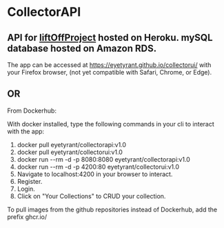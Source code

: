 # CollectorAPI

## API for [liftOffProject](https://github.com/EyeTyrant/liftOffProject) hosted on Heroku. mySQL database hosted on Amazon RDS.
The app can be accessed at https://eyetyrant.github.io/collectorui/ with your Firefox browser,
(not yet compatible with Safari, Chrome, or Edge).

## OR

From Dockerhub:

With docker installed, type the following commands in your cli to interact with the app:

1. docker pull eyetyrant/collectorapi:v1.0
2. docker pull eyetyrant/collectorui:v1.0
3. docker run  --rm -d -p 8080:8080 eyetyrant/collectorapi:v1.0
4. docker run --rm -d -p 4200:80 eyetyrant/collectorui:v1.0
5. Navigate to localhost:4200 in your browser to interact.
6. Register.
7. Login.
8. Click on "Your Collections" to CRUD your collection.

To pull images from the github repositories instead of Dockerhub, add the prefix ghcr.io/ 
